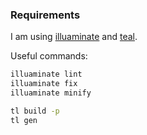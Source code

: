 ### Requirements

I am using [illuaminate](https://github.com/SquidDev/illuaminate) and [teal](https://github.com/teal-language/tl).

Useful commands:

```bash
illuaminate lint
illuaminate fix
illuaminate minify
```

```bash
tl build -p
tl gen
```
